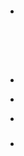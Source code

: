 # 

## 



[]()[]()

## 





### 





### 

![]()

![]()

### 

> []()

[]()

- 
  
  []()
  
  
  
  []()
  
  

> []()

![]()

![]()

![]()

![]()

![]()

### 

- 
  
  
  
  
- []()
  
  



- []()



### 

- []()

## 











![]()

![]()

![]()

